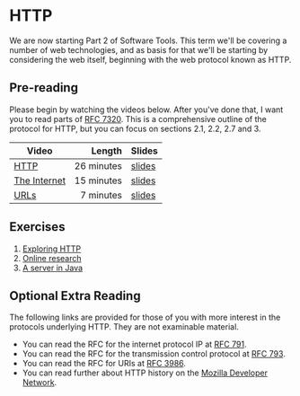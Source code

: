 # HTTP

We are now starting Part 2 of Software Tools. This term we'll be covering a
number of web technologies, and as basis for that we'll be starting by
considering the web itself, beginning with the web protocol known as HTTP. 

## Pre-reading 

Please begin by watching the videos below. After you've done that, I want you to
read parts of [RFC 7320](https://www.rfc-editor.org/rfc/rfc7230). This is a
comprehensive outline of the protocol for HTTP, but you can focus on sections
2.1, 2.2, 2.7 and 3.

| Video | Length | Slides |
|-------|-------:|--------|
| [HTTP](https://web.microsoftstream.com/video/99c10922-d2fa-4a82-8098-4f779ea026e8) | 26 minutes | [slides](HTTP.pdf) | 
| [The Internet](https://web.microsoftstream.com/video/43097d0a-1064-42d0-8a3a-dd67bc78542c) | 15 minutes | [slides](the_internet.pdf) | 
| [URLs](https://web.microsoftstream.com/video/4ed9cab8-021d-41b1-bffb-4fdf5fa11fe4) | 7 minutes | [slides](URLs.pdf) | 

## Exercises

1. [Exploring HTTP](./lab/explore.md)
2. [Online research](./lab/research.md)
3. [A server in Java](./lab/server.md)


## Optional Extra Reading

The following links are provided for those of you with more interest in the
protocols underlying HTTP. They are not examinable material. 

- You can read the RFC for the internet protocol IP at [RFC 791](https://www.rfc-editor.org/rfc/rfc791.html).
- You can read the RFC for the transmission control protocol at [RFC 793](https://www.rfc-editor.org/rfc/rfc793).
- You can read the RFC for URIs at [RFC 3986](https://www.rfc-editor.org/rfc/rfc3986).
- You can read further about HTTP history on the [Mozilla Developer Network](https://developer.mozilla.org/en-US/docs/Web/HTTP/Evolution_of_HTTP).
